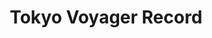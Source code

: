 --- 
title: "Tokyo Voyager Record"
publishdate: "2019-2-2T16:48:46+02:00"
src: "https://365manga.net/manga/tokyo-voyager-record"
image: "https://data.365manga.net/images/thumbnails/30663-tokyo-voyager-record.jpg"
description: " Before handing in his career survey, highschooler Takaya Tsugami was feeling vague and insecure towards his future. What exactly do I want to do? And is it okay to choose it? With feelings like that, Takaya's existence drifts through class. But when unexpected events occur with Rigel Minahashi, who appears as if he lives however his heart desires, will he begin anew? (From Lacy)"
---